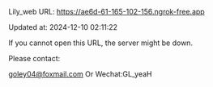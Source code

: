 Lily_web URL: https://ae6d-61-165-102-156.ngrok-free.app

Updated at: 2024-12-10 02:11:22

If you cannot open this URL, the server might be down.

Please contact: 

goley04@foxmail.com Or Wechat:GL_yeaH